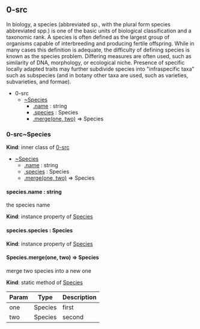 ## 0-src
In biology, a species (abbreviated sp., with the plural form species abbreviated spp.) is one of the basic units of biological classification and a taxonomic rank. A species is often defined as the largest group of organisms capable of interbreeding and producing fertile offspring. While in many cases this definition is adequate, the difficulty of defining species is known as the species problem. Differing measures are often used, such as similarity of DNA, morphology, or ecological niche. Presence of specific locally adapted traits may further subdivide species into "infraspecific taxa" such as subspecies (and in botany other taxa are used, such as varieties, subvarieties, and formae).

  

* 0-src
    * [~Species](#module_0-src..Species)
        * [.name](#module_0-src..Species+name) : string
        * [.species](#module_0-src..Species+species) : Species
        * [.merge(one, two)](#BITBUCKET-module:0-src~Species.merge) ⇒ Species


### 0-src~Species
**Kind**: inner class of [0-src](#module_0-src)  

* [~Species](#module_0-src..Species)
    * [.name](#module_0-src..Species+name) : string
    * [.species](#module_0-src..Species+species) : Species
    * [.merge(one, two)](#BITBUCKET-module:0-src~Species.merge) ⇒ Species


#### species.name : string
the species name

**Kind**: instance property of [Species](#module_0-src..Species)


#### species.species : Species
**Kind**: instance property of [Species](#module_0-src..Species)


#### Species.merge(one, two) ⇒ Species
merge two species into a new one

**Kind**: static method of [Species](#module_0-src..Species)  

| Param | Type    | Description |
| ----- | ------- | ----------- |
| one   | Species | first       |
| two   | Species | second      |


